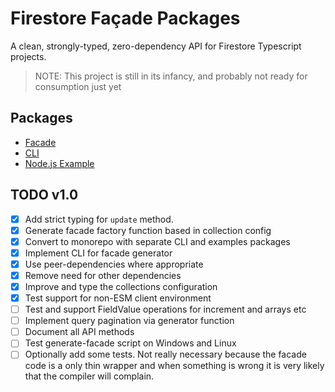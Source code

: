 # Firestore Façade Packages

A clean, strongly-typed, zero-dependency API for Firestore Typescript projects.

> NOTE: This project is still in its infancy, and probably not ready for
> consumption just yet

## Packages

- [Facade](./packages/facade/README.md)
- [CLI](./packages/cli/README.md)
- [Node.js Example](./packages/example-nodejs/README.md)

## TODO v1.0

- [x] Add strict typing for `update` method.
- [x] Generate facade factory function based in collection config
- [x] Convert to monorepo with separate CLI and examples packages
- [x] Implement CLI for facade generator
- [x] Use peer-dependencies where appropriate
- [x] Remove need for other dependencies
- [x] Improve and type the collections configuration
- [x] Test support for non-ESM client environment
- [ ] Test and support FieldValue operations for increment and arrays etc
- [ ] Implement query pagination via generator function
- [ ] Document all API methods
- [ ] Test generate-facade script on Windows and Linux
- [ ] Optionally add some tests. Not really necessary because the facade code is
      a only thin wrapper and when something is wrong it is very likely that the
      compiler will complain.
